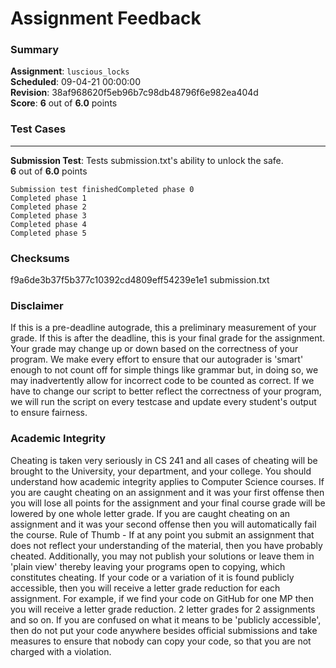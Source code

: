 # Assignment Feedback

### Summary

**Assignment**: `luscious_locks`  
**Scheduled**: 09-04-21 00:00:00  
**Revision**: 38af968620f5eb96b7c98db48796f6e982ea404d  
**Score**: **6** out of **6.0** points

### Test Cases
---

**Submission Test**: Tests submission.txt's ability to unlock the safe.  
**6** out of **6.0** points
```
Submission test finishedCompleted phase 0
Completed phase 1
Completed phase 2
Completed phase 3
Completed phase 4
Completed phase 5
```
### Checksums

f9a6de3b37f5b377c10392cd4809eff54239e1e1 submission.txt


### Disclaimer
If this is a pre-deadline autograde, this a preliminary measurement of your grade.
If this is after the deadline, this is your final grade for the assignment.
Your grade may change up or down based on the correctness of your program.
We make every effort to ensure that our autograder is 'smart' enough to not count off
for simple things like grammar but, in doing so, we may inadvertently allow for
incorrect code to be counted as correct.
If we have to change our script to better reflect the correctness of your program,
we will run the script on every testcase and update every student's output to ensure fairness.



### Academic Integrity
Cheating is taken very seriously in CS 241 and all cases of cheating will be brought to the University, your department, and your college.
You should understand how academic integrity applies to Computer Science courses.
If you are caught cheating on an assignment and it was your first offense then you will lose all points for the assignment and your final course
grade will be lowered by one whole letter grade. If you are caught cheating on an assignment and it was your second offense then you will automatically fail the course.
Rule of Thumb - If at any point you submit an assignment that does not reflect your understanding of the material, then you have probably cheated.
Additionally, you may not publish your solutions or leave them in 'plain view' thereby leaving your programs open to copying, which constitutes cheating.
If your code or a variation of it is found publicly accessible, then you will receive a letter grade reduction for each assignment.
For example, if we find your code on GitHub for one MP then you will receive a letter grade reduction. 2 letter grades for 2 assignments and so on.
If you are confused on what it means to be 'publicly accessible', then do not put your code anywhere besides official submissions and take measures
to ensure that nobody can copy your code, so that you are not charged with a violation.


